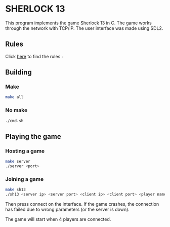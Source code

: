 # SHERLOCK 13

This program implements the game Sherlock 13 in C. The game works through the network with TCP/IP. The user interface was made using SDL2.

## Rules

Click [here](https://www.arcanewonders.com/wp-content/uploads/2021/05/S13_Rules_ENG_web.pdf) to find the rules : 

## Building

### Make

```bash
make all
```

### No make

```bash
./cmd.sh
```

## Playing the game

### Hosting a game

```bash
make server
./server <port>
```

### Joining a game

```bash
make sh13
./sh13 <server ip> <server port> <client ip> <client port> <player name>
```

Then press connect on the interface. If the game crashes, the connection has failed due to wrong parameters (or the server is down).

The game will start when 4 players are connected.
